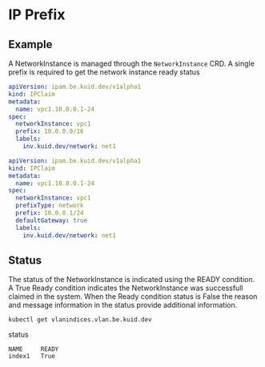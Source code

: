 # IP Prefix


## Example

A NetworkInstance is managed through the `NetworkInstance` CRD. A single prefix is required to get the network instance ready status

```yaml
apiVersion: ipam.be.kuid.dev/v1alpha1
kind: IPClaim
metadata:
  name: vpc1.10.0.0.1-24
spec:
  networkInstance: vpc1
  prefix: 10.0.0.0/16
  labels:
    inv.kuid.dev/network: net1
```

```yaml
apiVersion: ipam.be.kuid.dev/v1alpha1
kind: IPClaim
metadata:
  name: vpc1.10.0.0.1-24
spec:
  networkInstance: vpc1
  prefixType: network
  prefix: 10.0.0.1/24
  defaultGateway: true
  labels:
    inv.kuid.dev/network: net1
```

## Status

The status of the NetworkInstance is indicated using the READY condition. A True Ready condition indicates the NetworkInstance was successfull claimed in the system. When the Ready condition status is False the reason and message information in the status provide additional information.

```
kubectl get vlanindices.vlan.be.kuid.dev 
```

status

```
NAME     READY
index1   True
```